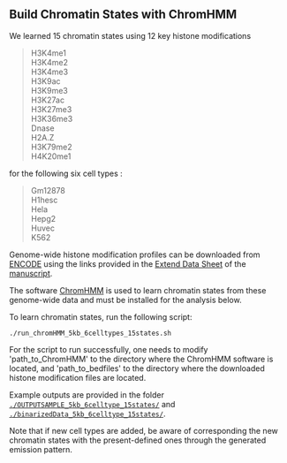 ## Build Chromatin States with ChromHMM

We learned 15 chromatin states using 12 key histone modifications 
>H3K4me1  
>H3K4me2  
>H3K4me3  
>H3K9ac  
>H3K9me3  
>H3K27ac  
>H3K27me3  
>H3K36me3  
>Dnase  
>H2A.Z  
>H3K79me2  
>H4K20me1  

for the following six cell types :
>Gm12878  
>H1hesc  
>Hela  
>Hepg2  
>Huvec  
>K562 

Genome-wide histone modification profiles can be downloaded from [ENCODE](https://www.encodeproject.org) using the links provided in the [Extend Data Sheet](https://www.biorxiv.org/highwire/filestream/86852/field_highwire_adjunct_files/1/282095-2.xlsx) of the [manuscript](https://www.biorxiv.org/content/early/2018/03/15/282095).

The software [ChromHMM](http://compbio.mit.edu/ChromHMM/) is used to learn chromatin states from these genome-wide data and must be installed for the analysis below.

To learn chromatin states, run the following script:
```
./run_chromHMM_5kb_6celltypes_15states.sh
```
For the script to run successfully, one needs to modify 'path_to_ChromHMM' to the directory where the ChromHMM software is located, and 'path_to_bedfiles' to the directory where the downloaded histone modification files are located. 

Example outputs are provided in the folder [`./OUTPUTSAMPLE_5kb_6celltype_15states/`](./OUTPUTSAMPLE_5kb_6celltype_15states/) and [`./binarizedData_5kb_6celltype_15states/`](./binarizedData_5kb_6celltype_15states/). 

Note that if new cell types are added, be aware of corresponding the new chromatin states with the present-defined ones through the generated emission pattern. 
